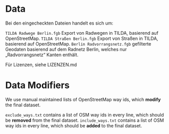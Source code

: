 # Data

Bei den eingecheckten Dateien handelt es sich um:

`TILDA Radwege Berlin.fgb` Export von Radwegen in TILDA, basierend auf OpenStreetMap.
`TILDA Straßen Berlin.fgb` Export von Straßen in TILDA, basierend auf OpenStreetMap.
`Berlin Radvorrangsnetz.fgb` gefilterte Geodaten basierend auf dem Radnetz Berlin, welches nur „Radvorrangsnetz“ Kanten enthält.

Für Lizenzen, siehe LIZENZEN.md

# Data Modifiers

We use manual maintained lists of OpenStreetMap way ids, which **modify** the final dataset.

`exclude_ways.txt` contains a list of OSM way ids in every line, which should be **removed** from the final dataset.
`include_ways.txt` contains a list of OSM way ids in every line, which should be **added** to the final dataset.

